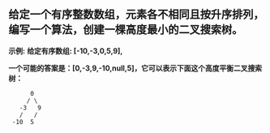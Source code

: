 ## 给定一个有序整数数组，元素各不相同且按升序排列，编写一个算法，创建一棵高度最小的二叉搜索树。

**示例:**
**给定有序数组: [-10,-3,0,5,9],**

**一个可能的答案是：[0,-3,9,-10,null,5]，它可以表示下面这个高度平衡二叉搜索树：**

          0 
         / \ 
       -3   9 
       /   / 
     -10  5 

